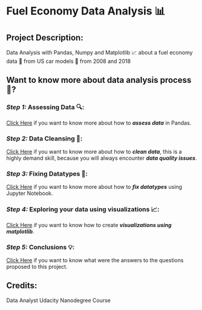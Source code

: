 # Fuel Economy Data Analysis 📊
## Project Description:
Data Analysis with Pandas, Numpy and Matplotlib 📈 about a fuel economy data 💸 from US car models 🚗 from 2008 and 2018

## Want to know more about data analysis process 🤔?

### _**Step 1:**_ Assessing Data 🔍:
[Click Here](https://github.com/davidtc8/Fuel_Economy_Data_Analysis/tree/master/Assessing%20Data) if you want to know more about how to _**assess data**_ in Pandas.

### _**Step 2:**_ Data Cleansing 🧹:
[Click Here](https://github.com/davidtc8/Fuel_Economy_Data_Analysis/tree/master/Cleaning%20Columns%20Labels) if you want to know more about how to _**clean data**_, this is a highly demand skill, because you will always encounter _**data quality issues**_.

### _**Step 3:**_ Fixing Datatypes 🔨:
[Click Here](https://github.com/davidtc8/Fuel_Economy_Data_Analysis/tree/master/Fixing%20Data%20Types) if you want to know more about how to _**fix datatypes**_ using Jupyter Notebook.

### _**Step 4:**_ Exploring your data using visualizations 📈:
[Click Here](https://github.com/davidtc8/Fuel_Economy_Data_Analysis/tree/master/Exploring%20with%20visuals) if you want to know how to create _**visualizations using matplotlib**_.

### _**Step 5:**_ Conclusions 💡:
[Click Here](https://github.com/davidtc8/Fuel_Economy_Data_Analysis/tree/master/Conclussions%20and%20Visuals) if you want to know what were the answers to the questions proposed to this project.

## Credits:
Data Analyst Udacity Nanodegree Course
